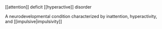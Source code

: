 [[attention]] deficit [[hyperactive]] disorder

A neurodevelopmental condition characterized by inattention, hyperactivity, and [[impulsive|impulsivity]]